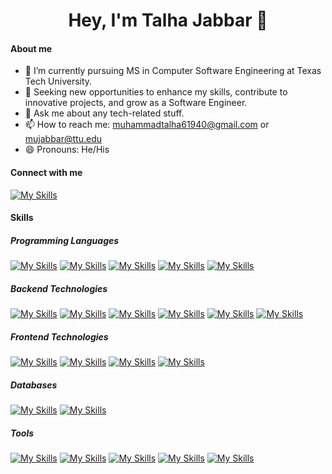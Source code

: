 <h1 align="center">Hey, I'm Talha Jabbar 👋</h1>

#### About me
- 🔭 I’m currently pursuing MS in Computer Software Engineering at Texas Tech University.
- 🌱 Seeking new opportunities to enhance my skills, contribute to innovative projects, and grow as a Software Engineer.
- 💬 Ask me about any tech-related stuff.
- 📫 How to reach me: muhammadtalha61940@gmail.com or mujabbar@ttu.edu
- 😄 Pronouns: He/His
<!-- - ⚡ Fun fact: ... -->

#### Connect with me
[![My Skills](https://skillicons.dev/icons?i=linkedin)](https://www.linkedin.com/in/m-talha-jabbar/)

#### Skills

##### Programming Languages 
[![My Skills](https://skillicons.dev/icons?i=cpp)]()
[![My Skills](https://skillicons.dev/icons?i=cs)](https://dotnet.microsoft.com/en-us/languages/csharp)
[![My Skills](https://skillicons.dev/icons?i=js)](https://developer.mozilla.org/en-US/docs/Web/JavaScript)
[![My Skills](https://skillicons.dev/icons?i=py)](https://www.python.org/)
[![My Skills](https://skillicons.dev/icons?i=php)](https://www.php.net/)

##### Backend Technologies
[![My Skills](https://skillicons.dev/icons?i=dotnet)](https://dotnet.microsoft.com/en-us/)
[![My Skills](https://skillicons.dev/icons?i=nodejs)](https://nodejs.org/en)
[![My Skills](https://skillicons.dev/icons?i=express)](https://expressjs.com/)
[![My Skills](https://skillicons.dev/icons?i=redis)](https://redis.io/)
[![My Skills](https://skillicons.dev/icons?i=rabbitmq)](https://www.rabbitmq.com/)
[![My Skills](https://skillicons.dev/icons?i=docker)](https://www.docker.com/)

##### Frontend Technologies
[![My Skills](https://skillicons.dev/icons?i=html)]()
[![My Skills](https://skillicons.dev/icons?i=css)]()
[![My Skills](https://skillicons.dev/icons?i=react)]()
[![My Skills](https://skillicons.dev/icons?i=redux)]()

##### Databases
[![My Skills](https://skillicons.dev/icons?i=mysql)]()
[![My Skills](https://skillicons.dev/icons?i=mongoDB)]()

##### Tools
[![My Skills](https://skillicons.dev/icons?i=git)]()
[![My Skills](https://skillicons.dev/icons?i=github)]()
[![My Skills](https://skillicons.dev/icons?i=heroku)]()
[![My Skills](https://skillicons.dev/icons?i=vscode)]()
[![My Skills](https://skillicons.dev/icons?i=postman)]()
